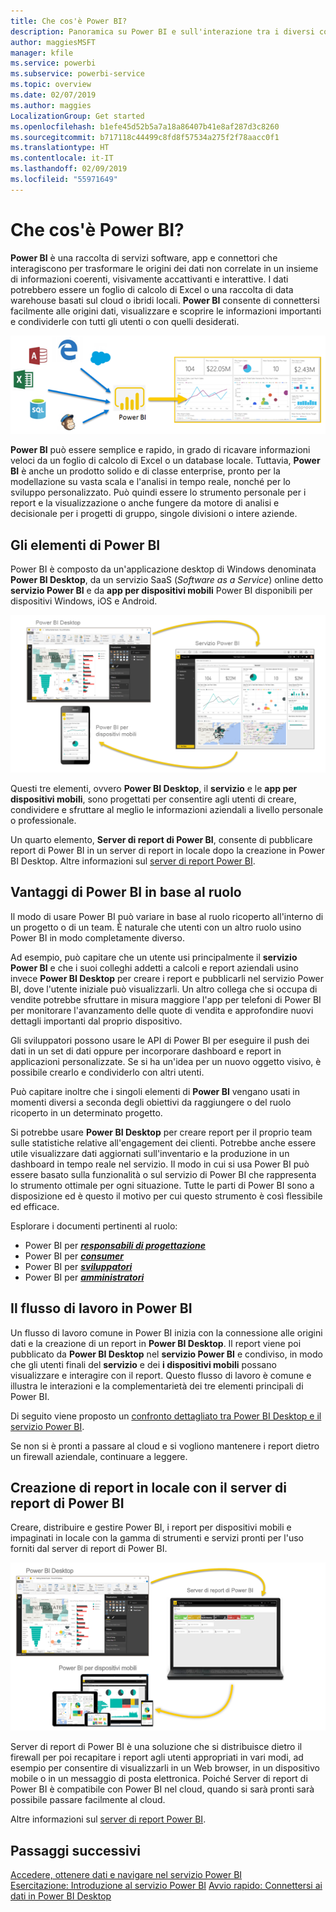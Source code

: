 ```yaml
---
title: Che cos'è Power BI?
description: Panoramica su Power BI e sull'interazione tra i diversi componenti, Power BI Desktop, servizio Power BI, Power BI per dispositivi mobili, Server di report, Power BI Embedded.
author: maggiesMSFT
manager: kfile
ms.service: powerbi
ms.subservice: powerbi-service
ms.topic: overview
ms.date: 02/07/2019
ms.author: maggies
LocalizationGroup: Get started
ms.openlocfilehash: b1efe45d52b5a7a18a86407b41e8af287d3c8260
ms.sourcegitcommit: b717118c44499c8fd8f57534a275f2f78aacc0f1
ms.translationtype: HT
ms.contentlocale: it-IT
ms.lasthandoff: 02/09/2019
ms.locfileid: "55971649"
---
```

# <a name="what-is-power-bi"></a>Che cos'è Power BI?
**Power BI** è una raccolta di servizi software, app e connettori che interagiscono per trasformare le origini dei dati non correlate in un insieme di informazioni coerenti, visivamente accattivanti e interattive. I dati potrebbero essere un foglio di calcolo di Excel o una raccolta di data warehouse basati sul cloud o ibridi locali. **Power BI** consente di connettersi facilmente alle origini dati, visualizzare e scoprire le informazioni importanti e condividerle con tutti gli utenti o con quelli desiderati.

![diagramma che illustra le origini di input per Power BI](media/power-bi-overview/power-bi-input-new.png)

**Power BI** può essere semplice e rapido, in grado di ricavare informazioni veloci da un foglio di calcolo di Excel o un database locale. Tuttavia, **Power BI** è anche un prodotto solido e di classe enterprise, pronto per la modellazione su vasta scala e l'analisi in tempo reale, nonché per lo sviluppo personalizzato. Può quindi essere lo strumento personale per i report e la visualizzazione o anche fungere da motore di analisi e decisionale per i progetti di gruppo, singole divisioni o intere aziende.

## <a name="the-parts-of-power-bi"></a>Gli elementi di Power BI
Power BI è composto da un'applicazione desktop di Windows denominata **Power BI Desktop**, da un servizio SaaS (*Software as a Service*) online detto **servizio Power BI** e da **app per dispositivi mobili** Power BI disponibili per dispositivi Windows, iOS e Android.

![Power BI Desktop, servizio, dispositivi mobili](media/power-bi-overview/power-bi-blocks.png)

Questi tre elementi, ovvero **Power BI Desktop**, il **servizio** e le **app per dispositivi mobili**, sono progettati per consentire agli utenti di creare, condividere e sfruttare al meglio le informazioni aziendali a livello personale o professionale.

Un quarto elemento, **Server di report di Power BI**, consente di pubblicare report di Power BI in un server di report in locale dopo la creazione in Power BI Desktop. Altre informazioni sul [server di report Power BI](#on-premises-reporting-with-power-bi-report-server).

## <a name="how-power-bi-matches-your-role"></a>Vantaggi di Power BI in base al ruolo
Il modo di usare Power BI può variare in base al ruolo ricoperto all'interno di un progetto o di un team. È naturale che utenti con un altro ruolo usino Power BI in modo completamente diverso.

Ad esempio, può capitare che un utente usi principalmente il **servizio Power BI** e che i suoi colleghi addetti a calcoli e report aziendali usino invece **Power BI Desktop** per creare i report e pubblicarli nel servizio Power BI, dove l'utente iniziale può visualizzarli. Un altro collega che si occupa di vendite potrebbe sfruttare in misura maggiore l'app per telefoni di Power BI per monitorare l'avanzamento delle quote di vendita e approfondire nuovi dettagli importanti dal proprio dispositivo.

Gli sviluppatori possono usare le API di Power BI per eseguire il push dei dati in un set di dati oppure per incorporare dashboard e report in applicazioni personalizzate. Se si ha un'idea per un nuovo oggetto visivo, è possibile crearlo e condividerlo con altri utenti.  

Può capitare inoltre che i singoli elementi di **Power BI** vengano usati in momenti diversi a seconda degli obiettivi da raggiungere o del ruolo ricoperto in un determinato progetto.

Si potrebbe usare **Power BI Desktop** per creare report per il proprio team sulle statistiche relative all'engagement dei clienti. Potrebbe anche essere utile visualizzare dati aggiornati sull'inventario e la produzione in un dashboard in tempo reale nel servizio. Il modo in cui si usa Power BI può essere basato sulla funzionalità o sul servizio di Power BI che rappresenta lo strumento ottimale per ogni situazione. Tutte le parti di Power BI sono a disposizione ed è questo il motivo per cui questo strumento è così flessibile ed efficace.

Esplorare i documenti pertinenti al ruolo:
- Power BI per [***responsabili di progettazione***](desktop-what-is-desktop.md)
- Power BI per [***consumer***](consumer/end-user-consumer.md)
- Power BI per [***sviluppatori***](developer/what-can-you-do.md)
- Power BI per [***amministratori***](service-admin-administering-power-bi-in-your-organization.md)

## <a name="the-flow-of-work-in-power-bi"></a>Il flusso di lavoro in Power BI
Un flusso di lavoro comune in Power BI inizia con la connessione alle origini dati e la creazione di un report in **Power BI Desktop**. Il report viene poi pubblicato da **Power BI Desktop** nel **servizio Power BI** e condiviso, in modo che gli utenti finali del **servizio** e dei **i dispositivi mobili** possano visualizzare e interagire con il report.
Questo flusso di lavoro è comune e illustra le interazioni e la complementarietà dei tre elementi principali di Power BI.

Di seguito viene proposto un [confronto dettagliato tra Power BI Desktop e il servizio Power BI](service-service-vs-desktop.md).

Se non si è pronti a passare al cloud e si vogliono mantenere i report dietro un firewall aziendale,  continuare a leggere.

## <a name="on-premises-reporting-with-power-bi-report-server"></a>Creazione di report in locale con il server di report di Power BI
Creare, distribuire e gestire Power BI, i report per dispositivi mobili e impaginati in locale con la gamma di strumenti e servizi pronti per l'uso forniti dal server di report di Power BI.

![diagramma per locale](media/power-bi-overview/power-bi-report-server2.png)

Server di report di Power BI è una soluzione che si distribuisce dietro il firewall per poi recapitare i report agli utenti appropriati in vari modi, ad esempio per consentire di visualizzarli in un Web browser, in un dispositivo mobile o in un messaggio di posta elettronica. Poiché Server di report di Power BI è compatibile con Power BI nel cloud, quando si sarà pronti sarà possibile passare facilmente al cloud. 

Altre informazioni sul [server di report Power BI](report-server/get-started.md).

## <a name="next-steps"></a>Passaggi successivi
[Accedere, ottenere dati e navigare nel servizio Power BI](service-the-new-power-bi-experience.md)   
[Esercitazione: Introduzione al servizio Power BI](service-get-started.md)
[Avvio rapido: Connettersi ai dati in Power BI Desktop](desktop-quickstart-connect-to-data.md)